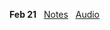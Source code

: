 **Feb 21** &nbsp; [Notes](../bible-study/2025_Feb_21/Intro_to_John.pdf)&nbsp;&nbsp; [Audio](https://github.com/MidnightJava/reston-home-group/raw/refs/heads/main/bible-study/2025_Feb_21/audio.ogg)
